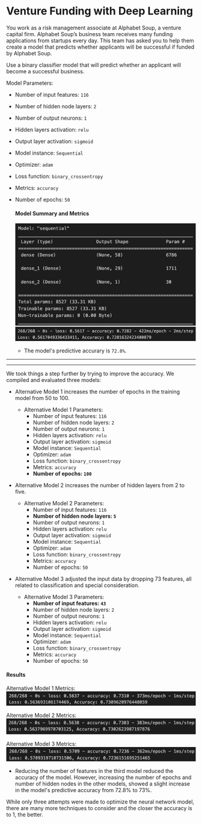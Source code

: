 # Venture Funding with Deep Learning

You work as a risk management associate at Alphabet Soup, a venture capital firm. Alphabet Soup’s business team receives many funding applications from startups every day. This team has asked you to help them create a model that predicts whether applicants will be successful if funded by Alphabet Soup.

Use a binary classifier model that will predict whether an applicant will become a successful business. 

Model Parameters:
- Number of input features: `116`
- Number of hidden node layers: `2`
- Number of output neurons: `1`
- Hidden layers activation: `relu`
- Output layer activation: `sigmoid`
- Model instance: `Sequential`
- Optimizer: `adam`
- Loss function: `binary_crossentropy`
- Metrics: `accuracy`
- Number of epochs: `50`

    #### Model Summary and Metrics
    ![Binary Classification Model Summary](Images/Model_1/binary_classification_model_summary.png)
    ![Binary Classification Model Metrics](Images/Model_1/binary_classification_model_metrics.png)

    - The model's predictive accurary is `72.8%`.

--- 
---
We took things a step further by trying to improve the accuracy. We compiled and evaluated three models:

- Alternative Model 1 increases the number of epochs in the training model from 50 to 100.
    - Alternative Model 1 Parameters: 
        - Number of input features: `116`
        - Number of hidden node layers: `2`
        - Number of output neurons: `1`
        - Hidden layers activation: `relu`
        - Output layer activation: `sigmoid`
        - Model instance: `Sequential`
        - Optimizer: `adam`
        - Loss function: `binary_crossentropy`
        - Metrics: `accuracy`
        - **Number of epochs: `100`**

- Alternative Model 2 increases the number of hidden layers from 2 to five.
    - Alternative Model 2 Parameters:
        - Number of input features: `116`
        - **Number of hidden node layers: `5`**
        - Number of output neurons: `1`
        - Hidden layers activation: `relu`
        - Output layer activation: `sigmoid`
        - Model instance: `Sequential`
        - Optimizer: `adam`
        - Loss function: `binary_crossentropy`
        - Metrics: `accuracy`
        - Number of epochs: `50`

- Alternative Model 3 adjusted the input data by dropping 73 features, all related to classification and special consideration.
    - Alternative Model 3 Parameters:
        - **Number of input features: `43`**
        - Number of hidden node layers: `2`
        - Number of output neurons: `1`
        - Hidden layers activation: `relu`
        - Output layer activation: `sigmoid`
        - Model instance: `Sequential`
        - Optimizer: `adam`
        - Loss function: `binary_crossentropy`
        - Metrics: `accuracy`
        - Number of epochs: `50`

#### Results 

Alternative Model 1 Metrics:
![Binary Classification Model Metrics](Images/Model_A1/binary_classification_A1model_metrics.png)

Alternative Model 2 Metrics:
![Binary Classification Model Metrics](Images/Model_A2/binary_classification_A2model_metrics.png)

Alternative Model 3 Metrics:
![Binary Classification Model Metrics](Images/Model_A3/binary_classification_A3model_metrics.png)


- Reducing the number of features in the third model reduced the accuracy of the model. However, increasing the number of epochs and number of hidden nodes in the other models, showed a slight increase in the model's predictive accuracy from 72.8% to 73%. 

While only three attempts were made to optimize the neural network model, there are many more techniques to consider and the closer the accuracy is to 1, the better. 